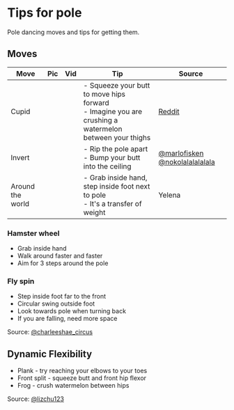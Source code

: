 # Tips for pole
Pole dancing moves and tips for getting them.

## Moves

| Move | Pic | Vid | Tip | Source |
| - | - | - | - | - | 
| Cupid  |  |  |- Squeeze your butt to move hips forward <br/>- Imagine you are crushing a watermelon between your thighs | [Reddit](https://www.reddit.com/r/poledancing/comments/142zwd4/my_cupid_sorta_how_do_i_hold_this/jn83beu/?context=3) |
| Invert |  |  |- Rip the pole apart <br/>- Bump your butt into the ceiling| [@marlofisken](https://www.instagram.com/reel/CoJMv47DhvD/) [@nokolalalalalala](https://instagram.com/nokolalalalalala)| 
| Around the world |  |  |- Grab inside hand, step inside foot next to pole <br /> - It's a transfer of weight  | Yelena | 

### Hamster wheel
- Grab inside hand
- Walk around faster and faster
- Aim for 3 steps around the pole

### Fly spin
- Step inside foot far to the front
- Circular swing outside foot
- Look towards pole when turning back
- If you are falling, need more space

Source: [@charleeshae_circus](https://www.instagram.com/charleeshae_circus/)

## Dynamic Flexibility
    
- Plank - try reaching your elbows to your toes
- Front split - squeeze butt and front hip flexor
- Frog - crush watermelon between hips

Source: [@lizchu123](https://www.instagram.com/lizchu123)


